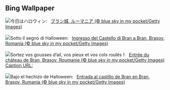 ## Bing Wallpaper
![](https://www.bing.com/th?id=OHR.BranCastle_JA-JP1493249630_UHD.jpg&w=1000)今日はハロウィン:&nbsp;&ensp;[ブラン城, ルーマニア (© blue sky in my pocket/Getty Images)](https://www.bing.com/th?id=OHR.BranCastle_JA-JP1493249630_UHD.jpg)
<br><br/>
![](https://www.bing.com/th?id=OHR.BranCastle_IT-IT4029236084_UHD.jpg&w=1000)Sotto il segno di Halloween:&nbsp;&ensp;[Ingresso del Castello di Bran a Bran, Brașov, Romania (© blue sky in my pocket/Getty Images)](https://www.bing.com/th?id=OHR.BranCastle_IT-IT4029236084_UHD.jpg)
<br><br/>
![](https://www.bing.com/th?id=OHR.BranCastle_FR-FR2815069618_UHD.jpg&w=1000)Sortez vos gousses d’ail, vos pieux et vos cols roulés !:&nbsp;&ensp;[Entrée du château de Bran, Brașov, Roumanie (© blue sky in my pocket/Getty Images) Caption URL:](https://www.bing.com/th?id=OHR.BranCastle_FR-FR2815069618_UHD.jpg)
<br><br/>
![](https://www.bing.com/th?id=OHR.BranCastle_ES-ES0559707677_UHD.jpg&w=1000)Bajo el hechizo de Halloween:&nbsp;&ensp;[Entrada al castillo de Bran en Bran, Brașov, Rumania (© blue sky in my pocket/Getty Images)](https://www.bing.com/th?id=OHR.BranCastle_ES-ES0559707677_UHD.jpg)
<br><br/>
